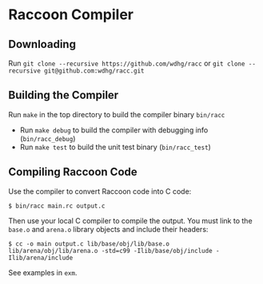 # Raccoon Compiler

## Downloading

Run `git clone --recursive https://github.com/wdhg/racc` or `git clone --recursive git@github.com:wdhg/racc.git`

## Building the Compiler

Run `make` in the top directory to build the compiler binary `bin/racc`
  - Run `make debug` to build the compiler with debugging info (`bin/racc_debug`)
  - Run `make test` to build the unit test binary (`bin/racc_test`)

## Compiling Raccoon Code

Use the compiler to convert Raccoon code into C code:

```
$ bin/racc main.rc output.c
```

Then use your local C compiler to compile the output. You must link to the `base.o` and `arena.o` library objects and include their headers:

```
$ cc -o main output.c lib/base/obj/lib/base.o lib/arena/obj/lib/arena.o -std=c99 -Ilib/base/obj/include -Ilib/arena/include
```

See examples in `exm`.
